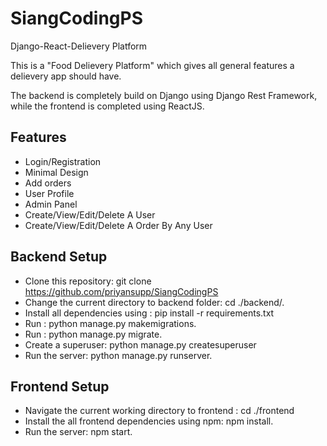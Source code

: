 # SiangCodingPS
Django-React-Delievery Platform


This is a "Food Delievery Platform" which gives all general features a delievery app should have.

The backend is completely build on Django using Django Rest Framework, while the frontend is completed using ReactJS.

## Features
+ Login/Registration
+ Minimal Design
+ Add orders
+ User Profile
+ Admin Panel
+ Create/View/Edit/Delete A User
+ Create/View/Edit/Delete A Order By Any User

## Backend Setup
+ Clone this repository: git clone https://github.com/priyansupp/SiangCodingPS
+ Change the current directory to backend folder: cd ./backend/.
+ Install all dependencies using : pip install -r requirements.txt
+ Run : python manage.py makemigrations.
+ Run : python manage.py migrate.
+ Create a superuser: python manage.py createsuperuser
+ Run the server: python manage.py runserver.

## Frontend Setup
+ Navigate the current working directory to frontend : cd ./frontend
+ Install the all frontend dependencies using npm: npm install.
+ Run the server: npm start.
